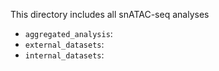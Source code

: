 This directory includes all snATAC-seq analyses

- `aggregated_analysis`:
- `external_datasets`:	
- `internal_datasets`:
